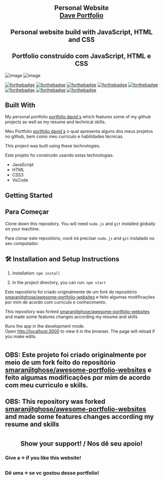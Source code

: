 <h2 align="center">
  Personal Website<br/>
  <a href="https://portfoliodavids.netlify.app/" target="_blank">Dave Portfolio</a>
</h2>

<h2 align="center"> Personal website build with JavaScript, HTML and CSS </h2>
<h2 align="center"> Portfolio construído com JavaScript, HTML e CSS </h2>



![image](https://user-images.githubusercontent.com/109705197/195660780-a83e2414-2a7b-47fd-b1c9-25ff0a0fe497.png)
![image](https://user-images.githubusercontent.com/109705197/195681788-5e634a1b-f54a-45d8-be23-7bab71551b06.png)

[![forthebadge](https://forthebadge.com/images/badges/built-by-developers.svg)](https://forthebadge.com)
[![forthebadge](https://forthebadge.com/images/badges/made-with-javascript.svg)](https://forthebadge.com)
[![forthebadge](https://forthebadge.com/images/badges/built-with-love.svg)](https://forthebadge.com)
[![forthebadge](https://forthebadge.com/images/badges/open-source.svg)](https://forthebadge.com)
[![forthebadge](https://forthebadge.com/images/badges/makes-people-smile.svg)](https://forthebadge.com)
[![forthebadge](https://forthebadge.com/images/badges/uses-badges.svg)](https://forthebadge.com)
[![forthebadge](https://forthebadge.com/images/badges/powered-by-coffee.svg)](https://forthebadge.com)
[![forthebadge](https://forthebadge.com/images/badges/winter-is-coming.svg)](https://forthebadge.com)


## Built With


My personal portfolio <a href="https://portfoliodavids.netlify.app/" target="_blank">portfolio david`s</a> which features some of my github projects as well as my resume and technical skills.<br/>

Meu Portfolio <a href="https://portfoliodavids.netlify.app/" target="_blank">portfolio david`s</a> o qual apresenta alguns dos meus projetos no github, bem como meu currículo e habilidades técnicas.<br/>



This project was built using these technologies.

Este projeto foi construido usando estas technologias.
- JavaScript
- HTML
- CSS3
- VsCode

## Getting Started
## Para Começar

Clone down this repository. You will need `node.js` and `git` installed globally on your machine.

Para clonar este repositório, você irá precisar `node.js` and `git` instalado no seu computador.

## 🛠 Installation and Setup Instructions

1. Installation: `npm install`

2. In the project directory, you can run: `npm start`


Este repositório foi criado originalmente de um fork do repositório [smaranjitghose/awesome-portfolio-websites](http://https://portfolio.smaranjitghose.com/) e feito algumas modificações por mim de acordo com curriculo e conhecimento.
 
This repository was forked [smaranjitghose/awesome-portfolio-websites](http://https://portfolio.smaranjitghose.com/) and made some features changes according my resume and skills

Runs the app in the development mode.\
Open [http://localhost:3000](http://localhost:3000) to view it in the browser.
The page will reload if you make edits.
#

## OBS: Este projeto foi criado originalmente por meio de um fork feito do repositório [smaranjitghose/awesome-portfolio-websites](http://https://portfolio.smaranjitghose.com/) e feito algumas modificações por mim de acordo com meu curriculo e skills.
 
## OBS: This repository was forked [smaranjitghose/awesome-portfolio-websites](http://https://portfolio.smaranjitghose.com/) and made some features changes according my resume and skills
#


 <h2 align= "center">Show your support! / Nos dê seu apoio!</h2>


### Give a ⭐ if you like this website!

### Dê uma ⭐ se vc gostou desse portfolio!







